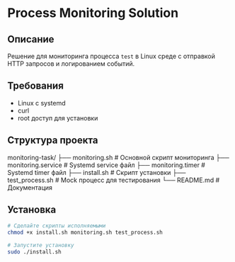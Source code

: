 # Process Monitoring Solution

## Описание
Решение для мониторинга процесса `test` в Linux среде с отправкой HTTP запросов и логированием событий.

## Требования
- Linux с systemd
- curl
- root доступ для установки

## Структура проекта
monitoring-task/
├── monitoring.sh # Основной скрипт мониторинга
├── monitoring.service # Systemd service файл
├── monitoring.timer # Systemd timer файл
├── install.sh # Скрипт установки
├── test_process.sh # Mock процесс для тестирования
└── README.md # Документация

## Установка
```bash
# Сделайте скрипты исполняемыми
chmod +x install.sh monitoring.sh test_process.sh

# Запустите установку
sudo ./install.sh